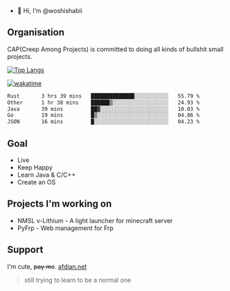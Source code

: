 - 👋 Hi, I’m @woshishabii

## Organisation

CAP(Creep Among Projects) is committed to doing all kinds of bullshit small projects.

[![Top Langs](https://github-readme-stats.vercel.app/api/top-langs/?username=woshishabii&layout=compact)](https://github.com/anuraghazra/github-readme-stats)

[![wakatime](https://wakatime.com/badge/user/34d02784-acc1-4a16-82d7-33fdb53c4ed6.svg)](https://wakatime.com/@34d02784-acc1-4a16-82d7-33fdb53c4ed6)


<!--START_SECTION:waka-->

```txt
Rust       3 hrs 39 mins   ██████████████░░░░░░░░░░░   55.79 %
Other      1 hr 38 mins    ██████▒░░░░░░░░░░░░░░░░░░   24.93 %
Java       39 mins         ██▓░░░░░░░░░░░░░░░░░░░░░░   10.03 %
Go         19 mins         █▒░░░░░░░░░░░░░░░░░░░░░░░   04.86 %
JSON       16 mins         █░░░░░░░░░░░░░░░░░░░░░░░░   04.23 %
```

<!--END_SECTION:waka-->

## Goal
- Live
- Keep Happy
- Learn Java & C/C++
- Create an OS

## Projects I'm working on

- NMSL v-Lithium - A light launcher for minecraft server
- PyFrp - Web management for Frp


## Support
I'm cute, ~~pay me~~.
[afdian.net](https://afdian.net/a/woshishabi)

> still trying to learn to be a normal one

<!---
woshishabii/woshishabii is a ✨ special ✨ repository because its `README.md` (this file) appears on your GitHub profile.
You can click the Preview link to take a look at your changes.
--->
